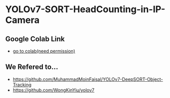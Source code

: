 # YOLOv7-SORT-HeadCounting-in-IP-Camera

## Google Colab Link
* [go to colab(need permission)](https://colab.research.google.com/drive/1HGUwl5U6xHBz5_R01YsgBdK35EUsYv7X?usp=sharing)

## We Refered to...
* https://github.com/MuhammadMoinFaisal/YOLOv7-DeepSORT-Object-Tracking
* https://github.com/WongKinYiu/yolov7
